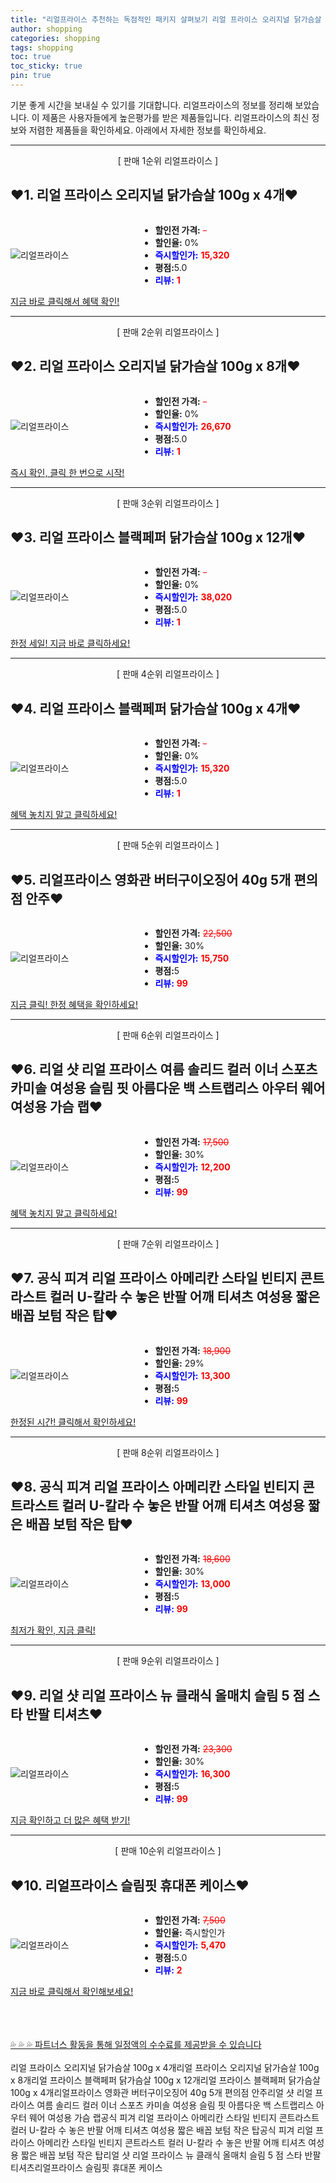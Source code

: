 ```yaml
---
title: "리얼프라이스 추천하는 독점적인 패키지 살펴보기 리얼 프라이스 오리지널 닭가슴살 100g"
author: shopping
categories: shopping
tags: shopping
toc: true
toc_sticky: true
pin: true
---
```

기분 좋게 시간을 보내실 수 있기를 기대합니다. 리얼프라이스의 정보를 정리해 보았습니다. 이 제품은 사용자들에게 높은평가를 받은 제품들입니다. 리얼프라이스의 최신 정보와 저렴한 제품들을 확인하세요. 아래에서 자세한 정보를 확인하세요.

---
<p class="toplist" style="margin: 0 auto; display: block; width: fit-content;">[ 판매 1순위 리얼프라이스 ]</p>

<h2><strong>❤️1. 리얼 프라이스 오리지널 닭가슴살 100g x 4개❤️</strong></h2>

<div style="display: flex; align-items: center;">
    <div style="flex: 0.4;">
        <img src="https://thumbnail7.coupangcdn.com/thumbnails/remote/230x230ex/image/vendor_inventory/3d63/b018ee42c0f520c98f7ec996badad8427f4eba32f224b4ea01f57c3b8979.jpg" alt="리얼프라이스" style="max-width: 100%;">
    </div>
    <div style="flex: 0.6; margin-left: 10px;">
        <ul>
            <li><strong>할인전 가격:</strong> <del style="color: red;">-</del></li>
            <li><strong>할인율:</strong> 0%</li>
            <li><span style='color:blue'><strong>즉시할인가:</strong></span> <span style='color:red'><strong>15,320</strong></span></li>
            <li><strong>평점:</strong>5.0</li>
            <li><span style='color:blue'><strong>리뷰:</strong></span> <span style='color:red'><strong>1</strong></span></li>
        </ul>
    </div>
</div>
<div class="center">
    <a href="https://selin100587001.github.io?lptag=AF9450613&subid=githubio&pageKey=8163146235&traceid=V0-153&itemId=23281476354&vendorItemId=90313769963" class="myButton">
        지금 바로 클릭해서 혜택 확인!
    </a>
</div>


---
<p class="toplist" style="margin: 0 auto; display: block; width: fit-content;">[ 판매 2순위 리얼프라이스 ]</p>

<h2><strong>❤️2. 리얼 프라이스 오리지널 닭가슴살 100g x 8개❤️</strong></h2>

<div style="display: flex; align-items: center;">
    <div style="flex: 0.4;">
        <img src="https://thumbnail10.coupangcdn.com/thumbnails/remote/230x230ex/image/vendor_inventory/d96e/cc47a9bd9205a2320445b28a1c61c245b8151fbb18c73ca4be1fddce65b8.jpg" alt="리얼프라이스" style="max-width: 100%;">
    </div>
    <div style="flex: 0.6; margin-left: 10px;">
        <ul>
            <li><strong>할인전 가격:</strong> <del style="color: red;">-</del></li>
            <li><strong>할인율:</strong> 0%</li>
            <li><span style='color:blue'><strong>즉시할인가:</strong></span> <span style='color:red'><strong>26,670</strong></span></li>
            <li><strong>평점:</strong>5.0</li>
            <li><span style='color:blue'><strong>리뷰:</strong></span> <span style='color:red'><strong>1</strong></span></li>
        </ul>
    </div>
</div>
<div class="center">
    <a href="https://selin100587001.github.io?lptag=AF9450613&subid=githubio&pageKey=8163146235&traceid=V0-153&itemId=23281474914&vendorItemId=90313768393" class="myButton">
        즉시 확인, 클릭 한 번으로 시작!
    </a>
</div>


---
<p class="toplist" style="margin: 0 auto; display: block; width: fit-content;">[ 판매 3순위 리얼프라이스 ]</p>

<h2><strong>❤️3. 리얼 프라이스 블랙페퍼 닭가슴살 100g x 12개❤️</strong></h2>

<div style="display: flex; align-items: center;">
    <div style="flex: 0.4;">
        <img src="https://thumbnail6.coupangcdn.com/thumbnails/remote/230x230ex/image/vendor_inventory/b244/ba453ba6dd0c0232d3cba556d9e53169369722d6a746560ddfca7694fee4.jpg" alt="리얼프라이스" style="max-width: 100%;">
    </div>
    <div style="flex: 0.6; margin-left: 10px;">
        <ul>
            <li><strong>할인전 가격:</strong> <del style="color: red;">-</del></li>
            <li><strong>할인율:</strong> 0%</li>
            <li><span style='color:blue'><strong>즉시할인가:</strong></span> <span style='color:red'><strong>38,020</strong></span></li>
            <li><strong>평점:</strong>5.0</li>
            <li><span style='color:blue'><strong>리뷰:</strong></span> <span style='color:red'><strong>1</strong></span></li>
        </ul>
    </div>
</div>
<div class="center">
    <a href="https://selin100587001.github.io?lptag=AF9450613&subid=githubio&pageKey=8163191033&traceid=V0-153&itemId=23281845965&vendorItemId=90314140496" class="myButton">
        한정 세일! 지금 바로 클릭하세요!
    </a>
</div>


---
<p class="toplist" style="margin: 0 auto; display: block; width: fit-content;">[ 판매 4순위 리얼프라이스 ]</p>

<h2><strong>❤️4. 리얼 프라이스 블랙페퍼 닭가슴살 100g x 4개❤️</strong></h2>

<div style="display: flex; align-items: center;">
    <div style="flex: 0.4;">
        <img src="https://thumbnail10.coupangcdn.com/thumbnails/remote/230x230ex/image/vendor_inventory/0cab/1dc6b6292b0f2ad341bba2b3bd81d9f8c50ecfeef57438c528e481dba215.jpg" alt="리얼프라이스" style="max-width: 100%;">
    </div>
    <div style="flex: 0.6; margin-left: 10px;">
        <ul>
            <li><strong>할인전 가격:</strong> <del style="color: red;">-</del></li>
            <li><strong>할인율:</strong> 0%</li>
            <li><span style='color:blue'><strong>즉시할인가:</strong></span> <span style='color:red'><strong>15,320</strong></span></li>
            <li><strong>평점:</strong>5.0</li>
            <li><span style='color:blue'><strong>리뷰:</strong></span> <span style='color:red'><strong>1</strong></span></li>
        </ul>
    </div>
</div>
<div class="center">
    <a href="https://selin100587001.github.io?lptag=AF9450613&subid=githubio&pageKey=8163191033&traceid=V0-153&itemId=23281850088&vendorItemId=90314144136" class="myButton">
        혜택 놓치지 말고 클릭하세요!
    </a>
</div>


---
<p class="toplist" style="margin: 0 auto; display: block; width: fit-content;">[ 판매 5순위 리얼프라이스 ]</p>

<h2><strong>❤️5. 리얼프라이스 영화관 버터구이오징어 40g 5개 편의점 안주❤️</strong></h2>

<div style="display: flex; align-items: center;">
    <div style="flex: 0.4;">
        <img src="https://thumbnail10.coupangcdn.com/thumbnails/remote/230x230ex/image/vendor_inventory/7c8e/596b7579c0dd5a794adf58d3b0d4defa5ba5a767580530f4ac1459ffd68d.png" alt="리얼프라이스" style="max-width: 100%;">
    </div>
    <div style="flex: 0.6; margin-left: 10px;">
        <ul>
            <li><strong>할인전 가격:</strong> <del style="color: red;">22,500</del></li>
            <li><strong>할인율:</strong> 30%</li>
            <li><span style='color:blue'><strong>즉시할인가:</strong></span> <span style='color:red'><strong>15,750</strong></span></li>
            <li><strong>평점:</strong>5</li>
            <li><span style='color:blue'><strong>리뷰:</strong></span> <span style='color:red'><strong>99</strong></span></li>
        </ul>
    </div>
</div>
<div class="center">
    <a href="https://selin100587001.github.io?lptag=AF9450613&subid=githubio&pageKey=8203082745&traceid=V0-153&itemId=23520248501&vendorItemId=90546598501" class="myButton">
        지금 클릭! 한정 혜택을 확인하세요!
    </a>
</div>


---
<p class="toplist" style="margin: 0 auto; display: block; width: fit-content;">[ 판매 6순위 리얼프라이스 ]</p>

<h2><strong>❤️6. 리얼 샷 리얼 프라이스 여름 솔리드 컬러 이너 스포츠 카미솔 여성용 슬림 핏 아름다운 백 스트랩리스 아우터 웨어 여성용 가슴 랩❤️</strong></h2>

<div style="display: flex; align-items: center;">
    <div style="flex: 0.4;">
        <img src="https://thumbnail8.coupangcdn.com/thumbnails/remote/230x230ex/image/vendor_inventory/698e/2c54b8133b57ad1b20b842918b2abb66b9f4ed49de3a79c666b29a8bdc36.jpg" alt="리얼프라이스" style="max-width: 100%;">
    </div>
    <div style="flex: 0.6; margin-left: 10px;">
        <ul>
            <li><strong>할인전 가격:</strong> <del style="color: red;">17,500</del></li>
            <li><strong>할인율:</strong> 30%</li>
            <li><span style='color:blue'><strong>즉시할인가:</strong></span> <span style='color:red'><strong>12,200</strong></span></li>
            <li><strong>평점:</strong>5</li>
            <li><span style='color:blue'><strong>리뷰:</strong></span> <span style='color:red'><strong>99</strong></span></li>
        </ul>
    </div>
</div>
<div class="center">
    <a href="https://selin100587001.github.io?lptag=AF9450613&subid=githubio&pageKey=7501502243&traceid=V0-153&itemId=19637413982&vendorItemId=86743696477" class="myButton">
        혜택 놓치지 말고 클릭하세요!
    </a>
</div>


---
<p class="toplist" style="margin: 0 auto; display: block; width: fit-content;">[ 판매 7순위 리얼프라이스 ]</p>

<h2><strong>❤️7. 공식 피겨 리얼 프라이스 아메리칸 스타일 빈티지 콘트라스트 컬러 U-칼라 수 놓은 반팔 어깨 티셔츠 여성용 짧은 배꼽 보텀 작은 탑❤️</strong></h2>

<div style="display: flex; align-items: center;">
    <div style="flex: 0.4;">
        <img src="https://thumbnail8.coupangcdn.com/thumbnails/remote/230x230ex/image/vendor_inventory/15ca/690efbb302020d80c350627422d0a97e9c78efcc44669590eae39f5768d0.jpg" alt="리얼프라이스" style="max-width: 100%;">
    </div>
    <div style="flex: 0.6; margin-left: 10px;">
        <ul>
            <li><strong>할인전 가격:</strong> <del style="color: red;">18,900</del></li>
            <li><strong>할인율:</strong> 29%</li>
            <li><span style='color:blue'><strong>즉시할인가:</strong></span> <span style='color:red'><strong>13,300</strong></span></li>
            <li><strong>평점:</strong>5</li>
            <li><span style='color:blue'><strong>리뷰:</strong></span> <span style='color:red'><strong>99</strong></span></li>
        </ul>
    </div>
</div>
<div class="center">
    <a href="https://selin100587001.github.io?lptag=AF9450613&subid=githubio&pageKey=7544413903&traceid=V0-153&itemId=19840278839&vendorItemId=86941821989" class="myButton">
        한정된 시간! 클릭해서 확인하세요!
    </a>
</div>


---
<p class="toplist" style="margin: 0 auto; display: block; width: fit-content;">[ 판매 8순위 리얼프라이스 ]</p>

<h2><strong>❤️8. 공식 피겨 리얼 프라이스 아메리칸 스타일 빈티지 콘트라스트 컬러 U-칼라 수 놓은 반팔 어깨 티셔츠 여성용 짧은 배꼽 보텀 작은 탑❤️</strong></h2>

<div style="display: flex; align-items: center;">
    <div style="flex: 0.4;">
        <img src="https://thumbnail8.coupangcdn.com/thumbnails/remote/230x230ex/image/vendor_inventory/80c3/31eda15c931f81901e90f486cc6ebe8b7c7fee6b3d54575c032b52cf44db.jpg" alt="리얼프라이스" style="max-width: 100%;">
    </div>
    <div style="flex: 0.6; margin-left: 10px;">
        <ul>
            <li><strong>할인전 가격:</strong> <del style="color: red;">18,600</del></li>
            <li><strong>할인율:</strong> 30%</li>
            <li><span style='color:blue'><strong>즉시할인가:</strong></span> <span style='color:red'><strong>13,000</strong></span></li>
            <li><strong>평점:</strong>5</li>
            <li><span style='color:blue'><strong>리뷰:</strong></span> <span style='color:red'><strong>99</strong></span></li>
        </ul>
    </div>
</div>
<div class="center">
    <a href="https://selin100587001.github.io?lptag=AF9450613&subid=githubio&pageKey=7544568510&traceid=V0-153&itemId=19841014549&vendorItemId=86942541799" class="myButton">
        최저가 확인, 지금 클릭!
    </a>
</div>


---
<p class="toplist" style="margin: 0 auto; display: block; width: fit-content;">[ 판매 9순위 리얼프라이스 ]</p>

<h2><strong>❤️9. 리얼 샷 리얼 프라이스 뉴 클래식 올매치 슬림 5 점 스타 반팔 티셔츠❤️</strong></h2>

<div style="display: flex; align-items: center;">
    <div style="flex: 0.4;">
        <img src="https://thumbnail10.coupangcdn.com/thumbnails/remote/230x230ex/image/vendor_inventory/b449/d9751d5a3380ed195525b9bed715388d90d12955834b6d89e731e12ea6e4.jpg" alt="리얼프라이스" style="max-width: 100%;">
    </div>
    <div style="flex: 0.6; margin-left: 10px;">
        <ul>
            <li><strong>할인전 가격:</strong> <del style="color: red;">23,300</del></li>
            <li><strong>할인율:</strong> 30%</li>
            <li><span style='color:blue'><strong>즉시할인가:</strong></span> <span style='color:red'><strong>16,300</strong></span></li>
            <li><strong>평점:</strong>5</li>
            <li><span style='color:blue'><strong>리뷰:</strong></span> <span style='color:red'><strong>99</strong></span></li>
        </ul>
    </div>
</div>
<div class="center">
    <a href="https://selin100587001.github.io?lptag=AF9450613&subid=githubio&pageKey=7488791471&traceid=V0-153&itemId=19578048269&vendorItemId=86685646897" class="myButton">
        지금 확인하고 더 많은 혜택 받기!
    </a>
</div>


---
<p class="toplist" style="margin: 0 auto; display: block; width: fit-content;">[ 판매 10순위 리얼프라이스 ]</p>

<h2><strong>❤️10. 리얼프라이스 슬림핏 휴대폰 케이스❤️</strong></h2>

<div style="display: flex; align-items: center;">
    <div style="flex: 0.4;">
        <img src="https://thumbnail9.coupangcdn.com/thumbnails/remote/230x230ex/image/retail/images/2021/05/18/18/7/9a079424-b52a-4d43-9da1-e9364f6152d6.jpg" alt="리얼프라이스" style="max-width: 100%;">
    </div>
    <div style="flex: 0.6; margin-left: 10px;">
        <ul>
            <li><strong>할인전 가격:</strong> <del style="color: red;">7,500</del></li>
            <li><strong>할인율:</strong> 즉시할인가</li>
            <li><span style='color:blue'><strong>즉시할인가:</strong></span> <span style='color:red'><strong>5,470</strong></span></li>
            <li><strong>평점:</strong>5.0</li>
            <li><span style='color:blue'><strong>리뷰:</strong></span> <span style='color:red'><strong>2</strong></span></li>
        </ul>
    </div>
</div>
<div class="center">
    <a href="https://selin100587001.github.io?lptag=AF9450613&subid=githubio&pageKey=5532233430&traceid=V0-153&itemId=8685092789&vendorItemId=75972187722" class="myButton">
        지금 바로 클릭해서 확인해보세요!
    </a>
</div>

<br><br><br>[💦 💦 💦 파트너스 활동을 통해 일정액의 수수료를 제공받을 수 있습니다](https://link.coupang.com/a/bcpT2c)<br><br>리얼 프라이스 오리지널 닭가슴살 100g x 4개리얼 프라이스 오리지널 닭가슴살 100g x 8개리얼 프라이스 블랙페퍼 닭가슴살 100g x 12개리얼 프라이스 블랙페퍼 닭가슴살 100g x 4개리얼프라이스 영화관 버터구이오징어 40g 5개 편의점 안주리얼 샷 리얼 프라이스 여름 솔리드 컬러 이너 스포츠 카미솔 여성용 슬림 핏 아름다운 백 스트랩리스 아우터 웨어 여성용 가슴 랩공식 피겨 리얼 프라이스 아메리칸 스타일 빈티지 콘트라스트 컬러 U-칼라 수 놓은 반팔 어깨 티셔츠 여성용 짧은 배꼽 보텀 작은 탑공식 피겨 리얼 프라이스 아메리칸 스타일 빈티지 콘트라스트 컬러 U-칼라 수 놓은 반팔 어깨 티셔츠 여성용 짧은 배꼽 보텀 작은 탑리얼 샷 리얼 프라이스 뉴 클래식 올매치 슬림 5 점 스타 반팔 티셔츠리얼프라이스 슬림핏 휴대폰 케이스